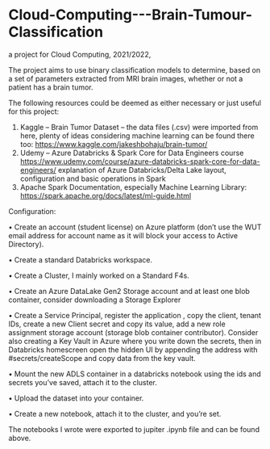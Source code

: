 # Cloud-Computing---Brain-Tumour-Classification
a project for Cloud Computing,  2021/2022,

The project aims to use binary classification models to determine, based on a set of parameters extracted from MRI brain images, whether or not a patient has a brain tumor. 

The following resources could be deemed as either necessary or just useful for this project:
1.	Kaggle – Brain Tumor Dataset – the data files (.csv) were imported from here, plenty of ideas considering machine learning can be found there too:
https://www.kaggle.com/jakeshbohaju/brain-tumor/
2.	Udemy – Azure Databricks & Spark Core for Data Engineers course
https://www.udemy.com/course/azure-databricks-spark-core-for-data-engineers/
explanation of Azure Databricks/Delta Lake layout, configuration and basic operations in Spark 
3.	Apache Spark Documentation, especially Machine Learning Library:
https://spark.apache.org/docs/latest/ml-guide.html




Configuration:

•	Create an account (student license) on Azure platform (don’t use the WUT email address for account name as it will block your access to Active Directory).

•	Create a standard Databricks workspace.

•	Create a Cluster, I mainly worked on a Standard F4s.

•	Create an Azure DataLake Gen2 Storage account and at least one blob container, consider downloading a Storage Explorer

•	Create a Service Principal, register the application , copy the client, tenant IDs, create a new Client secret and copy its value, add a new role assignment storage account (storage blob container contributor).  Consider also creating a Key Vault in Azure where you write down the secrets, then in Databricks homescreen open the hidden UI by appending the address with #secrets/createScope and copy data from the key vault. 

•	Mount the new ADLS container in a databricks notebook using the ids and secrets you’ve saved, attach it to the cluster.

•	Upload the dataset into your container.

•	Create a new notebook, attach it to the cluster, and you’re set. 

The notebooks I wrote were exported to jupiter .ipynb file and can be found above. 
